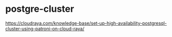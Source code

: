 # postgre-cluster

https://cloudraya.com/knowledge-base/set-up-high-availability-postgresql-cluster-using-patroni-on-cloud-raya/
